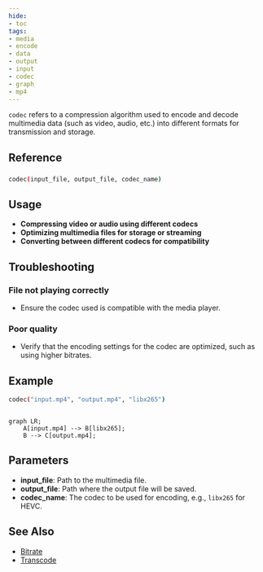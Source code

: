 ```yaml
---
hide:
- toc
tags:
- media
- encode
- data
- output
- input
- codec
- graph
- mp4
---
```



`codec` refers to a compression algorithm used to encode and decode multimedia data (such as video, audio, etc.) into different formats for transmission and storage.

## Reference

### 
```bash
codec(input_file, output_file, codec_name)
```
## Usage

- **Compressing video or audio using different codecs**
- **Optimizing multimedia files for storage or streaming**
- **Converting between different codecs for compatibility**

## Troubleshooting

### File not playing correctly
- Ensure the codec used is compatible with the media player.

### Poor quality
- Verify that the encoding settings for the codec are optimized, such as using higher bitrates.

## Example

```bash
codec("input.mp4", "output.mp4", "libx265")
```

```mermaid

graph LR;
    A[input.mp4] --> B[libx265];
    B --> C[output.mp4];
```


## Parameters

- **input_file**: Path to the multimedia file.
- **output_file**: Path where the output file will be saved.
- **codec_name**: The codec to be used for encoding, e.g., `libx265` for HEVC.

## See Also
- [Bitrate](bitrate.md)
- [Transcode](transcode.md)

